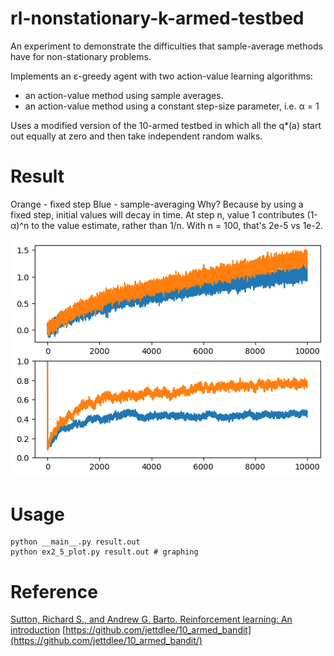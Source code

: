 # rl-nonstationary-k-armed-testbed

An experiment to demonstrate the difficulties that sample-average methods have for non-stationary problems.

Implements an &epsilon;-greedy agent with two action-value learning algorithms:
* an action-value method using sample averages.
* an action-value method using a constant step-size parameter, i.e. &alpha; = 1

Uses a modified version of the 10-armed testbed in which all the q*(a) start out equally at zero and then take independent random walks.

# Result

Orange - fixed step
Blue - sample-averaging
Why? Because by using a fixed step, initial values will decay in time. At step n, value 1 contributes (1-&alpha;)^n to the value estimate, rather
than 1/n. With n = 100, that's 2e-5 vs 1e-2. 

![image info](./sample-average-vs-fixed-step.png)

# Usage

```
python __main__.py result.out
python ex2_5_plot.py result.out # graphing
```

# Reference 

[Sutton, Richard S., and Andrew G. Barto. Reinforcement learning: An introduction](incompleteideas.net/sutton/book/RLbook2020.pdf)
[https://github.com/jettdlee/10_armed_bandit](https://github.com/jettdlee/10_armed_bandit/)